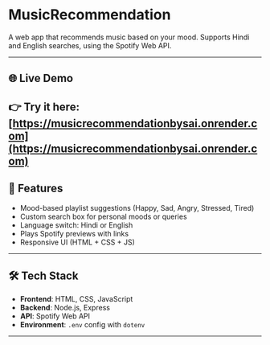 # MusicRecommendation

A web app that recommends music based on your mood. Supports Hindi and English searches, using the Spotify Web API.

---
## 🌐 Live Demo

👉 Try it here: [https://musicrecommendationbysai.onrender.com](https://musicrecommendationbysai.onrender.com)
---

## 🚀 Features

- Mood-based playlist suggestions (Happy, Sad, Angry, Stressed, Tired)
- Custom search box for personal moods or queries
- Language switch: Hindi or English
- Plays Spotify previews with links
- Responsive UI (HTML + CSS + JS)

---

## 🛠️ Tech Stack

- **Frontend**: HTML, CSS, JavaScript
- **Backend**: Node.js, Express
- **API**: Spotify Web API
- **Environment**: `.env` config with `dotenv`

---
